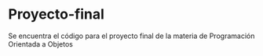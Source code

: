 # Proyecto-final
Se encuentra el código para el proyecto final de la materia de Programación Orientada a Objetos

